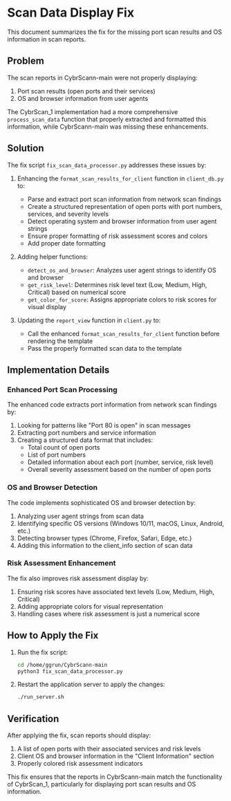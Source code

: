 # Scan Data Display Fix

This document summarizes the fix for the missing port scan results and OS information in scan reports.

## Problem

The scan reports in CybrScann-main were not properly displaying:
1. Port scan results (open ports and their services)
2. OS and browser information from user agents

The CybrScan_1 implementation had a more comprehensive `process_scan_data` function that properly extracted and formatted this information, while CybrScann-main was missing these enhancements.

## Solution

The fix script `fix_scan_data_processor.py` addresses these issues by:

1. Enhancing the `format_scan_results_for_client` function in `client_db.py` to:
   - Parse and extract port scan information from network scan findings
   - Create a structured representation of open ports with port numbers, services, and severity levels
   - Detect operating system and browser information from user agent strings
   - Ensure proper formatting of risk assessment scores and colors
   - Add proper date formatting

2. Adding helper functions:
   - `detect_os_and_browser`: Analyzes user agent strings to identify OS and browser
   - `get_risk_level`: Determines risk level text (Low, Medium, High, Critical) based on numerical score
   - `get_color_for_score`: Assigns appropriate colors to risk scores for visual display

3. Updating the `report_view` function in `client.py` to:
   - Call the enhanced `format_scan_results_for_client` function before rendering the template
   - Pass the properly formatted scan data to the template

## Implementation Details

### Enhanced Port Scan Processing

The enhanced code extracts port information from network scan findings by:
1. Looking for patterns like "Port 80 is open" in scan messages
2. Extracting port numbers and service information
3. Creating a structured data format that includes:
   - Total count of open ports
   - List of port numbers
   - Detailed information about each port (number, service, risk level)
   - Overall severity assessment based on the number of open ports

### OS and Browser Detection

The code implements sophisticated OS and browser detection by:
1. Analyzing user agent strings from scan data
2. Identifying specific OS versions (Windows 10/11, macOS, Linux, Android, etc.)
3. Detecting browser types (Chrome, Firefox, Safari, Edge, etc.)
4. Adding this information to the client_info section of scan data

### Risk Assessment Enhancement

The fix also improves risk assessment display by:
1. Ensuring risk scores have associated text levels (Low, Medium, High, Critical)
2. Adding appropriate colors for visual representation
3. Handling cases where risk assessment is just a numerical score

## How to Apply the Fix

1. Run the fix script:
   ```bash
   cd /home/ggrun/CybrScann-main
   python3 fix_scan_data_processor.py
   ```

2. Restart the application server to apply the changes:
   ```bash
   ./run_server.sh
   ```

## Verification

After applying the fix, scan reports should display:
1. A list of open ports with their associated services and risk levels
2. Client OS and browser information in the "Client Information" section
3. Properly colored risk assessment indicators

This fix ensures that the reports in CybrScann-main match the functionality of CybrScan_1, particularly for displaying port scan results and OS information.